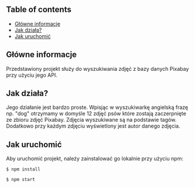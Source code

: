 ## Table of contents
* [Główne informacje](#general-info)
* [Jak działa?](#how)
* [Jak uruchomić](#setup)

## Główne informacje
Przedstawiony projekt służy do wyszukiwania zdjęć z bazy danych Pixabay przy użyciu jego API.

	
## Jak działa?
Jego działanie jest bardzo proste. Wpisjąc w wyszukiwarkę angielską frazę np. "dog" otrzymamy w domyśle 12 zdjęć psów które zostają zaczerpnięte ze zbioru zdjęć Pixabay. Zdjęcia wyszukiwane są na podstawie tagów. Dodatkowo przy każdym zdjęciu wyświetlony jest autor danego zdjęcia.


	
## Jak uruchomić
Aby uruchomić projekt, należy zainstalować go lokalnie przy użyciu npm:

```
$ npm install

$ npm start
```
